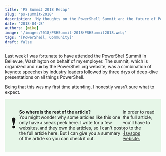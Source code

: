 ```yaml
---
title: 'PS Summit 2018 Recap'
slug: 'ps-summit-2018'
description: 'My thoughts on the PowerShell Summit and the future of PowerShell'
date: '2018-04-28'
authors: [mike]
image: '/images/2018/PSHSummit-2018/PSHSummit2018.webp'
tags: '[PowerShell, Community]'
draft: false
---
```



Last week I was fortunate to have attended the PowerShell Summit in Bellevue, Washington on behalf of my employer. The summit, which is organized and run by the PowerShell.org website, was a combination of keynote speeches by industry leaders followed by three days of deep-dive presentations on all things PowerShell.

Being that this was my first time attending, I honestly wasn't sure what to expect.

<html lang="en">
<head>
<meta charset="UTF-8">
<meta name="viewport" content="width=device-width, initial-scale=1.0">
<title>Callout Box</title>
<style>
.callout {
  padding: 20px;
  background-color: #E6F6E8;
  display: flex;
  align-items: center;
}
.emoji {
            font-size: 48px;
            margin-right: 10px;
        }
</style>
</head>
<body>

<div class="callout">
    <div class="emoji">&#10071;</div>
  <p><b>So where is the rest of the article?</b>
  <br>
   You might wonder why some articles like this one only have a sneak peek here. I write for a few websites, and they own the articles, so I can't post the full article here. But I can give you a summary of the article so you can check it out.

   In order to read the full article, you'll have to go to the <a href="https://4sysops.com/archives/powershell-summit-2018-recap/">4sysops website.</a>
  </p>
</div>
